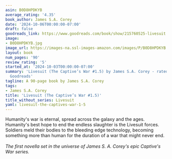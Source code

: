```yaml
---
asin: B0D8HPDKYB
average_rating: '4.35'
book_author: James S.A. Corey
date: '2024-10-06T00:00:00-07:00'
draft: false
goodreads_link: https://www.goodreads.com/book/show/215760525-livesuit
image:
- B0D8HPDKYB.jpg
image_url: https://images-na.ssl-images-amazon.com/images/P/B0D8HPDKYB.01._SCLZZZZZZZ.jpg
layout: book
num_pages: '90'
review_rating: '5'
started_at: '2024-10-03T00:00:00-07:00'
summary: 'Livesuit (The Captive’s War #1.5) by James S.A. Corey - rated 4.35/5 on
  Goodreads'
tagline: A 90-page book by James S.A. Corey
tags:
- James S.A. Corey
title: 'Livesuit (The Captive’s War #1.5)'
title_without_series: Livesuit
yaml: livesuit-the-captives-war-1-5
---
```


Humanity's war is eternal, spread across the galaxy and the ages. Humanity's best hope to end the endless slaughter is the Livesuit forces. Soldiers meld their bodies to the bleeding edge technology, becoming something more than human for the duration of a war that might never end.<br /><br /><i>The first novella set in the universe of James S. A. Corey's epic Captive's War series.</i>